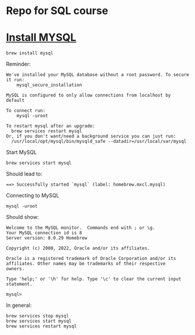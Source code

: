# Repo for SQL course

# [Install MYSQL](https://database.guide/install-mysql-on-a-mac/)

`brew install mysql`

Reminder:
```
We've installed your MySQL database without a root password. To secure it run:
    mysql_secure_installation

MySQL is configured to only allow connections from localhost by default

To connect run:
    mysql -uroot

To restart mysql after an upgrade:
  brew services restart mysql
Or, if you don't want/need a background service you can just run:
  /usr/local/opt/mysql/bin/mysqld_safe --datadir=/usr/local/var/mysql
```

Start MySQL

```
brew services start mysql
```

Should lead to: 

```
==> Successfully started `mysql` (label: homebrew.mxcl.mysql)
```

Connecting to MySQL
```
mysql -uroot
```

Should show:
```
Welcome to the MySQL monitor.  Commands end with ; or \g.
Your MySQL connection id is 8
Server version: 8.0.29 Homebrew

Copyright (c) 2000, 2022, Oracle and/or its affiliates.

Oracle is a registered trademark of Oracle Corporation and/or its
affiliates. Other names may be trademarks of their respective
owners.

Type 'help;' or '\h' for help. Type '\c' to clear the current input statement.

mysql>
```

In general: 

```
brew services stop mysql
brew services start mysql
brew services restart mysql
```

